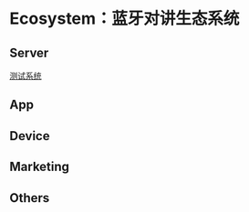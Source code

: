 # Ecosystem：蓝牙对讲生态系统

## Server
[测试系统](http://120.24.170.220/)

## App

## Device

## Marketing

## Others